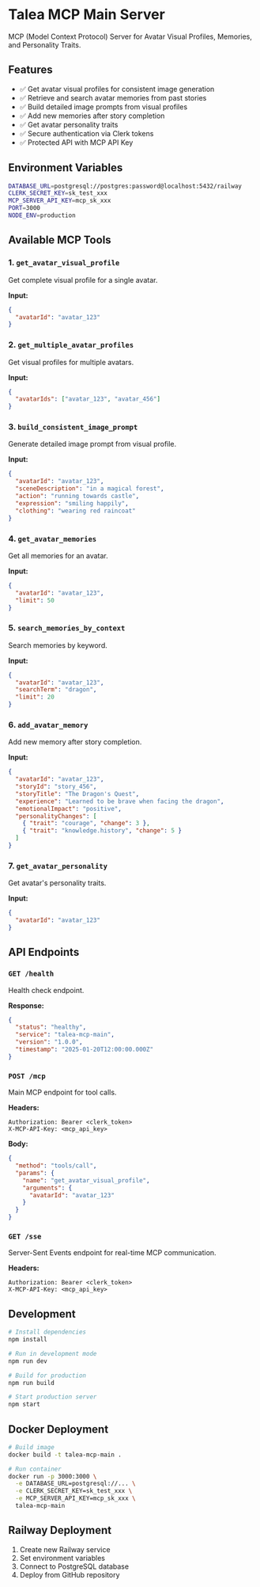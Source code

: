 # Talea MCP Main Server

MCP (Model Context Protocol) Server for Avatar Visual Profiles, Memories, and Personality Traits.

## Features

- ✅ Get avatar visual profiles for consistent image generation
- ✅ Retrieve and search avatar memories from past stories
- ✅ Build detailed image prompts from visual profiles
- ✅ Add new memories after story completion
- ✅ Get avatar personality traits
- ✅ Secure authentication via Clerk tokens
- ✅ Protected API with MCP API Key

## Environment Variables

```bash
DATABASE_URL=postgresql://postgres:password@localhost:5432/railway
CLERK_SECRET_KEY=sk_test_xxx
MCP_SERVER_API_KEY=mcp_sk_xxx
PORT=3000
NODE_ENV=production
```

## Available MCP Tools

### 1. `get_avatar_visual_profile`
Get complete visual profile for a single avatar.

**Input:**
```json
{
  "avatarId": "avatar_123"
}
```

### 2. `get_multiple_avatar_profiles`
Get visual profiles for multiple avatars.

**Input:**
```json
{
  "avatarIds": ["avatar_123", "avatar_456"]
}
```

### 3. `build_consistent_image_prompt`
Generate detailed image prompt from visual profile.

**Input:**
```json
{
  "avatarId": "avatar_123",
  "sceneDescription": "in a magical forest",
  "action": "running towards castle",
  "expression": "smiling happily",
  "clothing": "wearing red raincoat"
}
```

### 4. `get_avatar_memories`
Get all memories for an avatar.

**Input:**
```json
{
  "avatarId": "avatar_123",
  "limit": 50
}
```

### 5. `search_memories_by_context`
Search memories by keyword.

**Input:**
```json
{
  "avatarId": "avatar_123",
  "searchTerm": "dragon",
  "limit": 20
}
```

### 6. `add_avatar_memory`
Add new memory after story completion.

**Input:**
```json
{
  "avatarId": "avatar_123",
  "storyId": "story_456",
  "storyTitle": "The Dragon's Quest",
  "experience": "Learned to be brave when facing the dragon",
  "emotionalImpact": "positive",
  "personalityChanges": [
    { "trait": "courage", "change": 3 },
    { "trait": "knowledge.history", "change": 5 }
  ]
}
```

### 7. `get_avatar_personality`
Get avatar's personality traits.

**Input:**
```json
{
  "avatarId": "avatar_123"
}
```

## API Endpoints

### `GET /health`
Health check endpoint.

**Response:**
```json
{
  "status": "healthy",
  "service": "talea-mcp-main",
  "version": "1.0.0",
  "timestamp": "2025-01-20T12:00:00.000Z"
}
```

### `POST /mcp`
Main MCP endpoint for tool calls.

**Headers:**
```
Authorization: Bearer <clerk_token>
X-MCP-API-Key: <mcp_api_key>
```

**Body:**
```json
{
  "method": "tools/call",
  "params": {
    "name": "get_avatar_visual_profile",
    "arguments": {
      "avatarId": "avatar_123"
    }
  }
}
```

### `GET /sse`
Server-Sent Events endpoint for real-time MCP communication.

**Headers:**
```
Authorization: Bearer <clerk_token>
X-MCP-API-Key: <mcp_api_key>
```

## Development

```bash
# Install dependencies
npm install

# Run in development mode
npm run dev

# Build for production
npm run build

# Start production server
npm start
```

## Docker Deployment

```bash
# Build image
docker build -t talea-mcp-main .

# Run container
docker run -p 3000:3000 \
  -e DATABASE_URL=postgresql://... \
  -e CLERK_SECRET_KEY=sk_test_xxx \
  -e MCP_SERVER_API_KEY=mcp_sk_xxx \
  talea-mcp-main
```

## Railway Deployment

1. Create new Railway service
2. Set environment variables
3. Connect to PostgreSQL database
4. Deploy from GitHub repository
